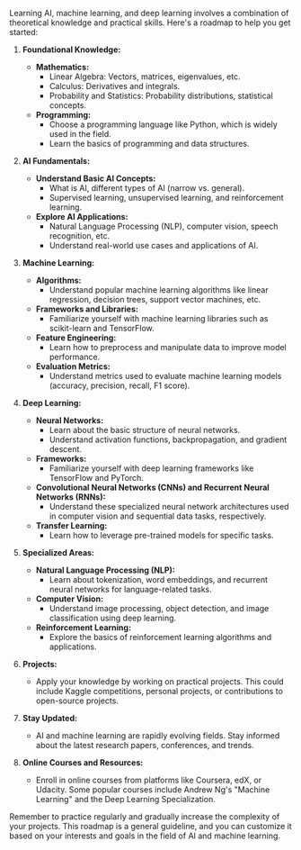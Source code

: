 Learning AI, machine learning, and deep learning involves a combination of theoretical knowledge and practical skills. Here's a roadmap to help you get started:

1. **Foundational Knowledge:**
    
    - **Mathematics:**
        - Linear Algebra: Vectors, matrices, eigenvalues, etc.
        - Calculus: Derivatives and integrals.
        - Probability and Statistics: Probability distributions, statistical concepts.
    - **Programming:**
        - Choose a programming language like Python, which is widely used in the field.
        - Learn the basics of programming and data structures.
2. **AI Fundamentals:**
    
    - **Understand Basic AI Concepts:**
        - What is AI, different types of AI (narrow vs. general).
        - Supervised learning, unsupervised learning, and reinforcement learning.
    - **Explore AI Applications:**
        - Natural Language Processing (NLP), computer vision, speech recognition, etc.
        - Understand real-world use cases and applications of AI.
3. **Machine Learning:**
    
    - **Algorithms:**
        - Understand popular machine learning algorithms like linear regression, decision trees, support vector machines, etc.
    - **Frameworks and Libraries:**
        - Familiarize yourself with machine learning libraries such as scikit-learn and TensorFlow.
    - **Feature Engineering:**
        - Learn how to preprocess and manipulate data to improve model performance.
    - **Evaluation Metrics:**
        - Understand metrics used to evaluate machine learning models (accuracy, precision, recall, F1 score).
4. **Deep Learning:**
    
    - **Neural Networks:**
        - Learn about the basic structure of neural networks.
        - Understand activation functions, backpropagation, and gradient descent.
    - **Frameworks:**
        - Familiarize yourself with deep learning frameworks like TensorFlow and PyTorch.
    - **Convolutional Neural Networks (CNNs) and Recurrent Neural Networks (RNNs):**
        - Understand these specialized neural network architectures used in computer vision and sequential data tasks, respectively.
    - **Transfer Learning:**
        - Learn how to leverage pre-trained models for specific tasks.
5. **Specialized Areas:**
    
    - **Natural Language Processing (NLP):**
        - Learn about tokenization, word embeddings, and recurrent neural networks for language-related tasks.
    - **Computer Vision:**
        - Understand image processing, object detection, and image classification using deep learning.
    - **Reinforcement Learning:**
        - Explore the basics of reinforcement learning algorithms and applications.
6. **Projects:**
    
    - Apply your knowledge by working on practical projects. This could include Kaggle competitions, personal projects, or contributions to open-source projects.
7. **Stay Updated:**
    
    - AI and machine learning are rapidly evolving fields. Stay informed about the latest research papers, conferences, and trends.
8. **Online Courses and Resources:**
    
    - Enroll in online courses from platforms like Coursera, edX, or Udacity. Some popular courses include Andrew Ng's "Machine Learning" and the Deep Learning Specialization.

Remember to practice regularly and gradually increase the complexity of your projects. This roadmap is a general guideline, and you can customize it based on your interests and goals in the field of AI and machine learning.